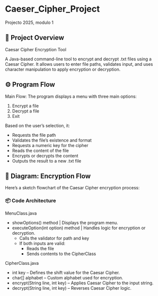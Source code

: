 # Caeser_Cipher_Project
Projecto 2025, modulo 1
## 🧠 Project Overview
Caesar Cipher Encryption Tool

A Java-based command-line tool to encrypt and decrypt .txt files using a Caesar Cipher. It allows users to enter file paths, validates input, and uses character manipulation to apply encryption or decryption.
## ⚙️ Program Flow
Main Flow:
The program displays a menu with three main options:
1. Encrypt a file
2. Decrypt a file
3. Exit

Based on the user’s selection, it:
- Requests the file path
- Validates the file’s existence and format
- Requests a numeric key for the cipher
- Reads the content of the file
- Encrypts or decrypts the content
- Outputs the result to a new .txt file

## 🔄 Diagram: Encryption Flow
Here’s a sketch flowchart of the Caesar Cipher encryption process:

### 📦 Code Architecture
MenuClass.java
- showOptions() method | Displays the program menu.
- executeOption(int option) method | Handles logic for encryption or decryption.
  - Calls the validator for path and key
  - If both inputs are valid:
    - Reads the file
    - Sends contents to the CipherClass

CipherClass.java
- int key – Defines the shift value for the Caesar Cipher.
- char[] alphabet – Custom alphabet used for encryption.
- encrypt(String line, int key) – Applies Caesar Cipher to the input string.
- decrypt(String line, int key) – Reverses Caesar Cipher logic.

